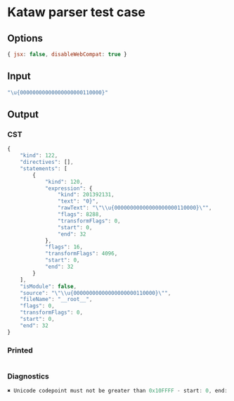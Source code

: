 # Kataw parser test case

## Options

`````js
{ jsx: false, disableWebCompat: true }
`````

## Input

`````js
"\u{00000000000000000000110000}"
`````

## Output

### CST

```javascript
{
    "kind": 122,
    "directives": [],
    "statements": [
        {
            "kind": 120,
            "expression": {
                "kind": 201392131,
                "text": "0}",
                "rawText": "\"\\u{00000000000000000000110000}\"",
                "flags": 8288,
                "transformFlags": 0,
                "start": 0,
                "end": 32
            },
            "flags": 16,
            "transformFlags": 4096,
            "start": 0,
            "end": 32
        }
    ],
    "isModule": false,
    "source": "\"\\u{00000000000000000000110000}\"",
    "fileName": "__root__",
    "flags": 0,
    "transformFlags": 0,
    "start": 0,
    "end": 32
}
```

### Printed

```javascript

```

### Diagnostics

```javascript
✖ Unicode codepoint must not be greater than 0x10FFFF - start: 0, end: 29

```


